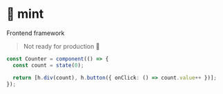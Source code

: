 # 🍃 mint

Frontend framework

> Not ready for production 🚧

```ts
const Counter = component(() => {
  const count = state(0);

  return [h.div(count), h.button({ onClick: () => count.value++ })];
});
```
